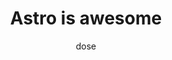 ---
title: Astro is awesome
author: dose
pubDatetime: 2023-11-10T03:42:51Z
postSlug: Astro-is-awesome-and-blazingly-fast
featured: false
draft: false
tags:
  - Astro
  - web
description:
  "EXAMPLE POST: ทาวริ เป็นเฟรมเวิร์คสำหรับสร้าง เนทีฟแอพ สำหรับมือถือ และ PC นอกจากนี้มันยังมีประสิทธิภาพที่ไม่ธรรมดาด้วยภาษา Rust"
---